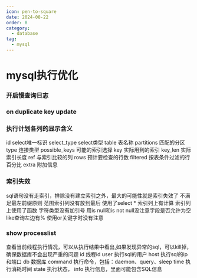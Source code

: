 ```yaml
---
icon: pen-to-square
date: 2024-08-22
order: 8
category:
  - database
tag:
  - mysql
---
```

# mysql执行优化
### 开启慢查询日志

### on duplicate key update

### 执行计划各列的显示含义
id              select唯一标识
select_type     select类型
table           表名称
partitions      匹配的分区
type            连接类型
possible_keys   可能的索引选择
key             实际用到的索引
key_len         实际索引长度
ref             与索引比较的列
rows            预计要检查的行数
filtered        按表条件过滤的行百分比
extra           附加信息

### 索引失效
sql语句没有走索引，排除没有建立索引之外，最大的可能性就是索引失效了
不满足最左前缀原则
范围索引列没有放到最后
使用了select *
索引列上有计算
索引列上使用了函数
字符类型没有加引号
用is null和is not null没注意字段是否允许为空
like查询左边有%
使用or关键字时没有注意

### show processlist
查看当前线程执行情况，可以从执行结果中看出,如果发现异常的sql，可以kill掉，确保数据库不会出现严重的问题
id      线程id
user    执行sql的用户
host    执行sql的ip和端口
db      数据库
command 执行命令，包括：daemon、query、sleep
time    执行消耗时间
state   执行状态，
info    执行信息，里面可能包含SQL信息

